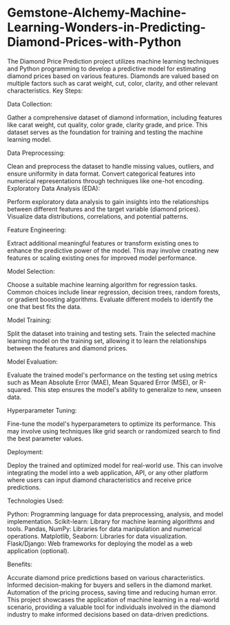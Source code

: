 # Gemstone-Alchemy-Machine-Learning-Wonders-in-Predicting-Diamond-Prices-with-Python
The Diamond Price Prediction project utilizes machine learning techniques and Python programming to develop a predictive model for estimating diamond prices based on various features. Diamonds are valued based on multiple factors such as carat weight, cut, color, clarity, and other relevant characteristics. 
Key Steps:

Data Collection:

Gather a comprehensive dataset of diamond information, including features like carat weight, cut quality, color grade, clarity grade, and price. This dataset serves as the foundation for training and testing the machine learning model.


Data Preprocessing:

Clean and preprocess the dataset to handle missing values, outliers, and ensure uniformity in data format. Convert categorical features into numerical representations through techniques like one-hot encoding.
Exploratory Data Analysis (EDA):

Perform exploratory data analysis to gain insights into the relationships between different features and the target variable (diamond prices). Visualize data distributions, correlations, and potential patterns.

Feature Engineering:

Extract additional meaningful features or transform existing ones to enhance the predictive power of the model. This may involve creating new features or scaling existing ones for improved model performance.

Model Selection:

Choose a suitable machine learning algorithm for regression tasks. Common choices include linear regression, decision trees, random forests, or gradient boosting algorithms. Evaluate different models to identify the one that best fits the data.

Model Training:

Split the dataset into training and testing sets. Train the selected machine learning model on the training set, allowing it to learn the relationships between the features and diamond prices.

Model Evaluation:

Evaluate the trained model's performance on the testing set using metrics such as Mean Absolute Error (MAE), Mean Squared Error (MSE), or R-squared. This step ensures the model's ability to generalize to new, unseen data.

Hyperparameter Tuning:

Fine-tune the model's hyperparameters to optimize its performance. This may involve using techniques like grid search or randomized search to find the best parameter values.

Deployment:

Deploy the trained and optimized model for real-world use. This can involve integrating the model into a web application, API, or any other platform where users can input diamond characteristics and receive price predictions.

Technologies Used:

Python: Programming language for data preprocessing, analysis, and model implementation.
Scikit-learn: Library for machine learning algorithms and tools.
Pandas, NumPy: Libraries for data manipulation and numerical operations.
Matplotlib, Seaborn: Libraries for data visualization.
Flask/Django: Web frameworks for deploying the model as a web application (optional).

Benefits:

Accurate diamond price predictions based on various characteristics.
Informed decision-making for buyers and sellers in the diamond market.
Automation of the pricing process, saving time and reducing human error.
This project showcases the application of machine learning in a real-world scenario, providing a valuable tool for individuals involved in the diamond industry to make informed decisions based on data-driven predictions.







